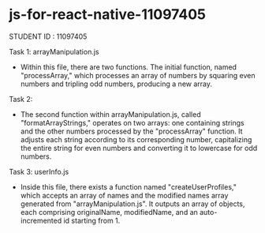 # js-for-react-native-11097405


STUDENT ID : 11097405

Task 1: arrayManipulation.js
- Within this file, there are two functions. The initial function, named "processArray," which processes an array of numbers by squaring even numbers and tripling odd numbers, producing a new array.

Task 2:
- The second function within arrayManipulation.js, called "formatArrayStrings," operates on two arrays: one containing strings and the other numbers processed by the "processArray" function. It adjusts each string according to its corresponding number, capitalizing the entire string for even numbers and converting it to lowercase for odd numbers.

Task 3: userInfo.js
- Inside this file, there exists a function named "createUserProfiles," which accepts an array of names and the modified names array generated from "arrayManipulation.js". It outputs an array of objects, each comprising originalName, modifiedName, and an auto-incremented id starting from 1.
